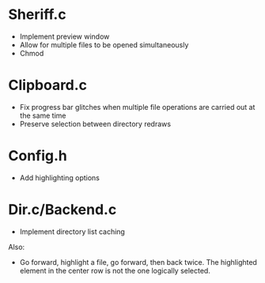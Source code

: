 # Sheriff.c
* Implement preview window
* Allow for multiple files to be opened simultaneously
* Chmod

# Clipboard.c
* Fix progress bar glitches when multiple file operations are carried out at the
  same time
* Preserve selection between directory redraws

# Config.h
* Add highlighting options

# Dir.c/Backend.c
* Implement directory list caching

Also:
* Go forward, highlight a file, go forward, then back twice. The highlighted
  element in the center row is not the one logically selected.

